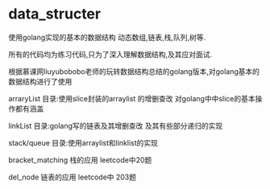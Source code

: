 # data_structer
使用golang实现的基本的数据结构
动态数组,链表,栈,队列,树等.

所有的代码均为练习代码,只为了深入理解数据结构,及其应对面试.

根据慕课网liuyubobobo老师的玩转数据结构总结的golang版本,对golang基本的数据结构进行了使用

arraryList 目录:使用slice封装的arraylist 的增删查改 对golang中中slice的基本操作都有涵盖

linkList 目录:golang写的链表及其增删查改 及其有些部分递归的实现

stack/queue 目录:使用arraylist和linklist的实现

bracket_matching 栈的应用 leetcode中20题

del_node 链表的应用 leetcode中 203题
